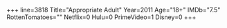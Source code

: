 +++
line=3818
Title="Appropriate Adult"
Year=2011
Age="18+"
IMDb="7.5"
RottenTomatoes=""
Netflix=0
Hulu=0
PrimeVideo=1
Disney=0
+++

